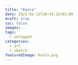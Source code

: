 ```yaml
---
title: "Koala"
date: 2021-03-12T20:43:15+01:00
draft: true
toc: false
images:
tags:
  - untagged
categories:
  - art
  - sketch
featuredImage: Koala.png
---
```


